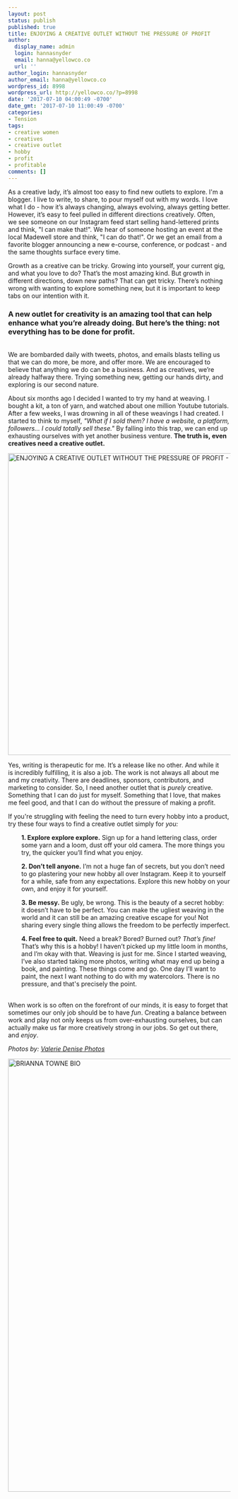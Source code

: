 ```yaml
---
layout: post
status: publish
published: true
title: ENJOYING A CREATIVE OUTLET WITHOUT THE PRESSURE OF PROFIT
author:
  display_name: admin
  login: hannasnyder
  email: hanna@yellowco.co
  url: ''
author_login: hannasnyder
author_email: hanna@yellowco.co
wordpress_id: 8998
wordpress_url: http://yellowco.co/?p=8998
date: '2017-07-10 04:00:49 -0700'
date_gmt: '2017-07-10 11:00:49 -0700'
categories:
- Tension
tags:
- creative women
- creatives
- creative outlet
- hobby
- profit
- profitable
comments: []
---
```

<p>As a creative lady, it&rsquo;s almost too easy to find new outlets to explore. I'm&nbsp;a blogger. I live to write, to share, to pour myself out with my words. I love what I do&nbsp;- how it&rsquo;s always changing, always evolving, always getting better. However, it&rsquo;s easy to feel pulled in different directions creatively. Often, we&nbsp;see someone on our Instagram feed start selling hand-lettered prints and think, "I can make that!". We&nbsp;hear of someone&nbsp;hosting an event at the local Madewell store and think, "I can do that!". Or we get an email from a favorite blogger announcing a new e-course, conference, or podcast - and the same thoughts surface every time.</p>
<p><span style="font-weight: 400;">Growth as a creative can be tricky. Growing into yourself, your current gig, and what you love to do? That&rsquo;s the most amazing kind. But growth in different directions, down new paths? That can get tricky. There&rsquo;s nothing wrong with wanting to explore something new, but it is important to keep tabs on our intention with it.</span></p>
<h3><strong>A new outlet for creativity is an amazing tool that can help enhance what you&rsquo;re already doing. But here&rsquo;s the thing: not everything has to be done for profit.</strong></h3><br />
<span style="font-weight: 400;">We are bombarded daily with tweets, photos, and emails blasts telling us that we can do more, be more, and offer more. We are encouraged to believe that anything we do can be a business. And as creatives, we&rsquo;re already halfway there. Trying something new, getting our hands dirty, and exploring is our second nature. </span></p>
<p><span style="font-weight: 400;">About six months ago I decided I wanted to try my hand at weaving. I bought a kit, a ton of yarn, and watched about one million Youtube tutorials. After a few weeks, I was drowning in all of these weavings I had created. I started to think to myself, <em>"What if I sold them?</em>&nbsp;<em>I have a website, a platform, followers&hellip; I could totally sell these."</em>&nbsp;By falling into this trap, we can end up exhausting ourselves with yet another business venture. <strong>The truth is,&nbsp;even creatives need a creative outlet.</strong></span></p>
<p><img class="aligncenter wp-image-9001 size-full" title="ENJOYING A CREATIVE OUTLET WITHOUT THE PRESSURE OF PROFIT - THE YELLOW ROOM" src="http://yellowco.co/wp-content/uploads/2017/07/ValerieDenisePhotos-15.jpg" alt="ENJOYING A CREATIVE OUTLET WITHOUT THE PRESSURE OF PROFIT - THE YELLOW ROOM" width="1024" height="683" /></p>
<p><span style="font-weight: 400;">Yes, writing is therapeutic for me. It&rsquo;s a release like no other. And while it is&nbsp;incredibly fulfilling, it is also a job.&nbsp;The work is not always all about me and my creativity. There are deadlines, sponsors, contributors, and marketing to consider. So, I need another outlet that is <em>purely</em> creative. Something that I can do just for myself. Something that I love, that makes me feel good, and that I can do without the pressure of making a profit. </span></p>
<p><span style="font-weight: 400;">If you're struggling with feeling the need to turn every hobby into a product, try these four ways to find&nbsp;a creative outlet simply for&nbsp;<em>you:</em></span></p>
<p style="padding-left: 30px;"><span style="font-weight: 400;"><span style="font-weight: 400;"><span style="font-weight: 400;"><span style="font-weight: 400;"><strong>1. Explore explore explore.</strong> Sign up for a hand lettering class, order some yarn and a loom, dust off your old camera. The more things you try, the quicker you&rsquo;ll find what you&nbsp;enjoy.</span></span></span></span></p></p>
<p style="padding-left: 30px;"><span style="font-weight: 400;"><span style="font-weight: 400;"><span style="font-weight: 400;"><span style="font-weight: 400;"><strong>2. Don&rsquo;t tell anyone.</strong> I&rsquo;m not a huge fan of secrets, but you don&rsquo;t need to go plastering your new hobby all over Instagram. Keep it to yourself for a while, safe from any expectations. Explore this new hobby on your own, and enjoy it for yourself.</span></span></span></span></p></p>
<p style="padding-left: 30px;"><span style="font-weight: 400;"><span style="font-weight: 400;"><span style="font-weight: 400;"><span style="font-weight: 400;"><strong>3. Be messy.</strong> Be ugly, be wrong. This is the beauty of a secret hobby: it&nbsp;doesn&rsquo;t have to be perfect. You can make the ugliest weaving in the world and it can still be an amazing creative escape&nbsp;for you! Not sharing every single thing allows the freedom to be&nbsp;perfectly imperfect.<br />
</span></span></span></span></p></p>
<p style="padding-left: 30px;"><span style="font-weight: 400;"><strong>4. Feel free to quit.</strong> Need a break? Bored? Burned out? <em>That&rsquo;s fine!</em> That&rsquo;s why this is&nbsp;a hobby! I haven&rsquo;t picked up my little loom in months, and I&rsquo;m okay with that. Weaving is just for me. Since I started weaving, I&rsquo;ve also started taking more photos, writing what may end up being a book, and painting. These things come and go. One day I&rsquo;ll want to paint, the next I want nothing to do with my watercolors.&nbsp;There is no pressure, and that's precisely the point. </span></p><br />
When work is so often on the forefront of our minds, it is easy to forget that sometimes our only job should be to have&nbsp;<em>fun</em>. Creating a balance between work and play not only keeps us from over-exhausting ourselves, but can actually make us far more creatively strong in our jobs. So get out there, and&nbsp;<em>enjoy</em>.</p>
<p><em>Photos by:&nbsp;<a href="http://www.valeriedenisephotos.com/" target="_blank" rel="noopener noreferrer">Valerie Denise Photos</a></em></p>
<p><a href="http://lifebybri.com/" target="_blank" rel="noopener noreferrer"><img class="aligncenter wp-image-8724 size-full" src="http://yellowco.co/wp-content/uploads/2017/06/BRIANNA-TOWNE-BIO.jpg" alt="BRIANNA TOWNE BIO" width="2699" height="980" /></a></p>
